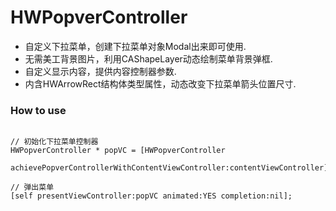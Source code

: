 # HWPopverController
+ 自定义下拉菜单，创建下拉菜单对象Modal出来即可使用.
+ 无需美工背景图片，利用CAShapeLayer动态绘制菜单背景弹框.
+ 自定义显示内容，提供内容控制器参数.
+ 内含HWArrowRect结构体类型属性，动态改变下拉菜单箭头位置尺寸.

### How to use 
```objc

// 初始化下拉菜单控制器
HWPopverController * popVC = [HWPopverController
                                  achievePopverControllerWithContentViewController:contentViewController];
                                  
// 弹出菜单
[self presentViewController:popVC animated:YES completion:nil];
```
